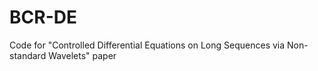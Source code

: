 # BCR-DE
Code for "Controlled Differential Equations on Long Sequences via Non-standard Wavelets" paper

